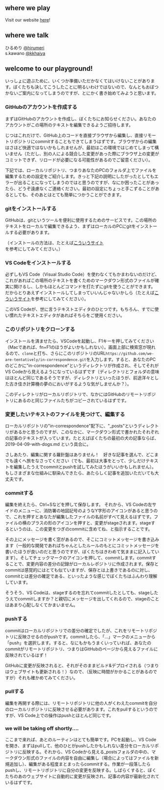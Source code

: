 ## where we play
Visit our website [here](https://we-are-tentatively.github.io/in-correspondence/)!

## where we talk
ひるめり [@hirumeri](http://twitter.com/hirumeri)  
s.kawano [@kkhaiya](http://twitter.com/kkhaiya)

## welcome to our playground!

いっしょに遊ぶために、いくつか準備いただかなくてはいけないことがあります。ぼくたちも決してこうしたことに明るいわけではないので、なんともおぼつかないご案内になってしまうのですが、とにかく書き始めてみようと思います。

### GitHubのアカウントを作成する

まずはGitHubのアカウントを作成し、ぼくたちにお知らせください。あなたのアカウントがこの場所のテキストを編集できるようご招待します。

じつはこれだけで、GitHub上のコードを直接ブラウザから編集し、直接リモートリポジトリにcommitすることもできてしまうはずです。ブラウザからの編集はさほど快適ではないかもしれませんが、最初はこの環境ではじめてしまって構いません（ただし、別の人による競合した変更があった際にブラウザ上の変更がコミットできず、リロードが必要になる可能性があるのでご留意ください）。

下記では、ローカルリポジトリ、つまりあなたのPCのフォルダ上でファイルを編集するための設定をご紹介します。きっと下記の説明にしたがったとしてもエラーが出ることになってしまうのではと思うのですが、なにか困ったことがあったら、どうぞ遠慮なくご連絡ください。最初の設定にちょっと手こずることがあるとしても、そのあとはとても簡単につかうことができます。

### gitをインストールする

GitHubは、gitというツールを便利に使用するためのサービスです。この場所のテキストをローカルで編集できるよう、まずはローカルのPCにgitをインストールする必要があります。

（インストールの方法は、たとえば[こういうサイト](http://proengineer.internous.co.jp/content/columnfeature/6893)を参考にしてみてください。）

### VS Codeをインストールする

必ずしもVS Code（Visual Studio Code）を使わなくてもかまわないのだけど、これがあればこの場所のテキストを書くためのマークダウン形式のファイルが確実に開けるし、しかもほとんどコマンドを打たずにgitを使うことができます。だからとりあえずインストールしてしまっていいんじゃないかしら（たとえば[こういうサイト](https://www.karelie.net/install-vscode-windows/)を参考にしてみてください）。

このVS Codeが、世に言うテキストエディタのひとつです。もちろん、すでに使い慣れたテキストエディタがあればそちらをご使用ください。

### このリポジトリをクローンする

インストールを済ませたら、VSCodeを起動し、F1キーを押してみてください（Macであれば、fn+F1のほうがよいかもしれない）。画面上部に検索窓が現れるので、`clone`と打ち、さらにこのリポジトリのURL`https://github.com/we-are-tentatively/in-correspondence.git`を入力します。すると、あなたのPCのどこかに"in-correspondence"というディレクトリが作成され、そしてそれがVS Codeから見えるようになっているはずです（ディレクトリとフォルダの意味はほとんど同じであるそうですが、ディレクトリといったほうが、前途洋々とした古き佳き計算機の夢のにおいがするような気がしませんか？）。

このディレクトリがローカルリポジトリで、なかにはGitHubのリモートリポジトリにあるのと同じファイルたちがコピーされているはずです。

### 変更したいテキストのファイルを見つけて、編集する

ローカルリポジトリの"in-correspondence"配下に、"_posts"というディレクトリがあるかと思うのですが、このなかに、マークダウン形式で書かれたそれぞれの記事のテキストが入っています。たとえばぼくたちの最初の犬の記事ならば、2019-04-09-with-dogs.md という具合に。

さしあたり、編集に関する羅針盤はありません！　好きな記事を選んで、どこまでも遠くへ旅をなさってください（でも、最初は大事をとって、少しだけテキストを編集したうえでcommitとpushを試してみたほうがいいかもしれません）。もしさまざまな仕組みに馴染んできたら、あたらしく記事を追加いただいても大丈夫です。

### commitする

編集を終えたら、Ctrl+Sなどを押して保存します。 それから、VS Codeの左サイドのメニューに、消防署の地図記号のようなY字形のアイコンがあると思うので、これを押すとあなたが編集したファイルの名前がすべて見えるはずです。ファイルの横のプラスの形のアイコンを押すと、変更がstageされます。stageするというのは、この変更をつぎのcommitに含めてね、と指示することです。

その上にメッセージを書く窓があるので、そこにコミットメッセージを書き込みます（一般的な開発であればちゃんとしたルールのもとにコミットメッセージを書いたほうが良いのだと思うのですが、ぼくたちはきわめて気ままに記入しています）。そしてチェックマークのアイコンを押して、commitします。commitすることで、変更内容の差分の記録がローカルレポジトリに作成されます。保存とcommitは感覚的にはとても似ていますが、保存とは上書きであるのに対し、commitとは差分の確定である、といったような感じでぼくたちはふんわり理解しています。

そうそう、VS Codeは、stageするのを忘れてcommitしたとしても、stageしたうえでcommitしますか？と親切にメッセージを出してくれるので、stageのことはあまり心配しなくてかまいません。

### pushする

commitはローカルリポジトリでの差分の確定でしたが、これをリモートリポジトリに反映させるのがpushです。commitしたら、「…」マークのメニューから「push」を選択します。すると、なにもかもうまくいっていれば、あなたのcommitがリモートリポジトリ、つまりはGitHubのページから見えるファイルに反映されているはず！

GitHubに変更が反映されると、それがそのままビルド&デプロイされる（つまりはウェブサイトも更新される！）なので、（反映に時間がかかることがあるのですが）それも確かめてみてください。

### pullする

編集を再開する際には、リモートリポジトリに他の人がくわえたcommitを自分のローカルリポジトリに反映させる必要があります。これをpullするというのですが、VS Code上での操作はpushとほとんど同じです。

### we will be taking off shortly....

ここまで来れば、あとのルーティンはとても簡単です。PCを起動し、VS Codeを開き、まずはpullして、他のひとがpushしたかもしれない差分をローカルリポジトリに反映する。それから、VS Codeから見える_postsフォルダの中の、マークダウン形式のファイルの内容を自由に編集し（場合によってはファイルを新規追加し）、編集がある程度まとまったらcommitする。作業が一段落したらpushし、リモートリポジトリに自分の変更を反映する。しばらくすると、ぼくたちのあのウェブサイトに自動的に変更が反映され、記事の内容が最新化されているはずです。